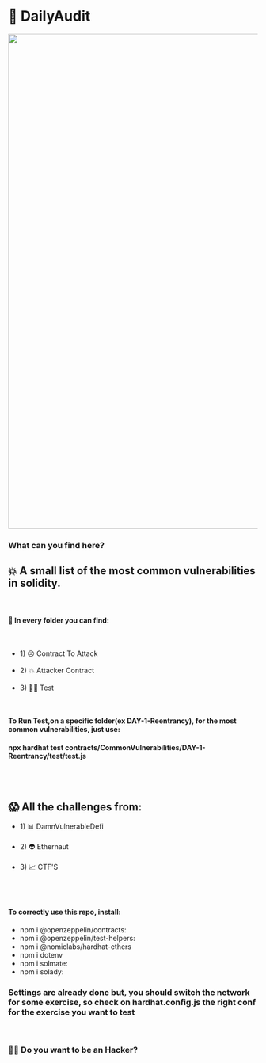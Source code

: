 # 🔎 DailyAudit


<img src="https://media.giphy.com/media/3kPDmoWdBpQPNhCnUG/giphy.gif" width="1000"/>


<h3>What can you find here?</h3>

<h2>💥 A small list of the most common vulnerabilities in solidity.</h2>
<br>
<h4>🔎 In every folder you can find:</h4>
<br>

<ul>  
   <li> 1) 😢 Contract To Attack</li> 
   <br>
   <li> 2) 💥 Attacker Contract</li> 
   <br>
   <li> 3) 👨‍💻 Test</li>              
</ul>
<br>

<h4>To Run Test,on a specific folder(ex DAY-1-Reentrancy), for the most common vulnerabilities, just use:</h4>
<h4>npx hardhat test contracts/CommonVulnerabilities/DAY-1-Reentrancy/test/test.js</h4>


<br>
<br>

<h2>😱 All the challenges from:</h2>

<ul>
   <li> 1) 📊 DamnVulnerableDefi</li>
   <br>
   <li> 2) 👽 Ethernaut</li>
   <br>
   <li> 3) 📈 CTF'S</li>
</ul>


<br><br>
  
<h4>To correctly use this repo, install:</h4>
<ul>
   <li>npm i @openzeppelin/contracts:</li>   
   <li>npm i @openzeppelin/test-helpers:</li>
   <li>npm i @nomiclabs/hardhat-ethers</li>  
   <li>npm i dotenv</li>                     
   <li>npm i solmate:</li> 
   <li>npm i solady:</li> 
</ul> 


<h3>Settings are already done but, you should switch the network for some exercise, so check on hardhat.config.js the right conf for the exercise you want to test</h3>




<br>
<h3>👨‍💻 Do you want to be an Hacker?</h3>





